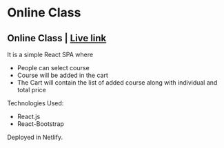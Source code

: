 # Online Class

## Online Class | [Live link](https://odera-online-learning-platform.netlify.app/)

It is a simple React SPA where

-   People can select course
-   Course will be added in the cart
-   The Cart will contain the list of added course along with individual and total price

Technologies Used:

-   React.js
-   React-Bootstrap

Deployed in Netlify.
